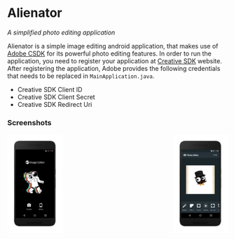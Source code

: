 # Alienator

*A simplified photo editing application*

Alienator is a simple image editing android application, that makes use of [Adobe CSDK](https://creativesdk.adobe.com/) for its powerful photo editing features. In order to run the application, you need to register your application at [Creative SDK](https://creativesdk.adobe.com/docs/android/#/articles/gettingstarted/index.html) website. After registering the application, Adobe provides the following credentials that needs to be replaced in ``` MainApplication.java ```.
- Creative SDK Client ID
- Creative SDK Client Secret
- Creative SDK Redirect Uri

### Screenshots

<img src="screenshots/home_screen.png" width="25%" align="left" />
<img src="screenshots/main_application.png" width="25%" align="right" />
